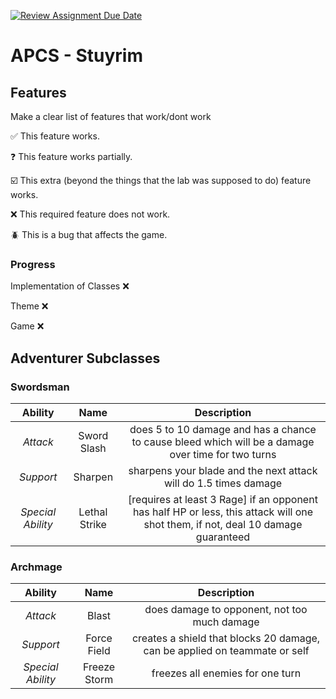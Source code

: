 [![Review Assignment Due Date](https://classroom.github.com/assets/deadline-readme-button-22041afd0340ce965d47ae6ef1cefeee28c7c493a6346c4f15d667ab976d596c.svg)](https://classroom.github.com/a/KprAwj1n)
# APCS - Stuyrim

## Features

Make a clear list of features that work/dont work

:white_check_mark: This feature works.

:question: This feature works partially.

:ballot_box_with_check: This extra (beyond the things that the lab was supposed to do) feature works.

:x: This required feature does not work.

:beetle: This is a bug that affects the game.

### Progress

Implementation of Classes :x:

Theme :x:

Game :x:

## Adventurer Subclasses

### Swordsman 
| Ability | Name | Description |
| :-----: | :-----: | :-----: |
| _Attack_ | Sword Slash | does 5 to 10 damage and has a chance to cause bleed which will be a damage over time for two turns|
| _Support_ | Sharpen | sharpens your blade and the next attack will do 1.5 times damage |
| _Special Ability_ | Lethal Strike | [requires at least 3 Rage] if an opponent has half HP or less, this attack will one shot them, if not, deal 10 damage guaranteed |

### Archmage
| Ability | Name | Description |
| :-----: | :-----: | :-----: |
| _Attack_ | Blast | does damage to opponent, not too much damage |
| _Support_ | Force Field | creates a shield that blocks 20 damage, can be applied on teammate or self |
| _Special Ability_ | Freeze Storm |freezes all enemies for one turn |

